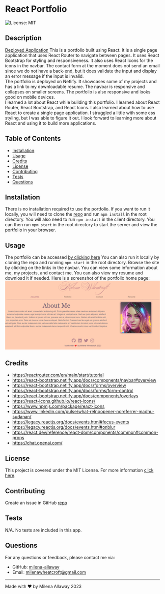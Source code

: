 # React Portfolio
![License: MIT](https://img.shields.io/badge/License-MIT-yellow.svg)

## Description

[Deployed Application](https://comforting-daifuku-2d1168.netlify.app/)
This is a portfolio built using React. It is a single page application that uses React Router to navigate between pages. It uses React Bootstrap for styling and responsiveness. It also uses React Icons for the icons in the navbar. The contact form at the moment does not send an email since we do not have a back-end, but it does validate the input and display an error message if the input is invalid.  
The portfolio is deployed on Netlify. It showcases some of my projects and has a link to my downloadable resume. The navbar is responsive and collapses on smaller screens. The portfolio is also responsive and looks good on mobile devices.  
I learned a lot about React while building this portfolio. I learned about React Router, React Bootstrap, and React Icons. I also learned about how to use React to create a single page application. I struggled a little with some css styling, but I was able to figure it out. I look forward to learning more about React and using it to build more applications.

## Table of Contents

- [Installation](#Installation)
- [Usage](#Usage)
- [Credits](#Credits)
- [License](#License)
- [Contributing](#Contributing)
- [Tests](#Tests)
- [Questions](#Questions)

## Installation
There is no installation required to use the portfolio. If you want to run it locally, you will need to clone the [repo](https://github.com/milena-allaway/react_portfolio) and run `npm install` in the root directory. You will also need to run `npm install` in the client directory. You can then run `npm start` in the root directory to start the server and view the portfolio in your browser.

## Usage

The portfolio can be accessed [by clicking here](https://comforting-daifuku-2d1168.netlify.app/)
You can also run it locally by cloning the repo and running `npm start` in the root directory.
Browse the site by clicking on the links in the navbar. You can view some information about me, my projects, and contact me. You can also view my resume and download it if needed. Here is a screenshot of the portfolio home page:
![Portfolio Home Page](./public/portfolio_shot.png)


## Credits

* https://reactrouter.com/en/main/start/tutorial
* https://react-bootstrap.netlify.app/docs/components/navbar#overview
* https://react-bootstrap.netlify.app/docs/forms/overview
* https://react-bootstrap.netlify.app/docs/forms/form-control
* https://react-bootstrap.netlify.app/docs/components/overlays
* https://react-icons.github.io/react-icons/
* https://www.npmjs.com/package/react-icons
* https://www.linkedin.com/pulse/what-relnoopener-noreferrer-madhu-sudanan/
* https://legacy.reactjs.org/docs/events.html#focus-events
* https://legacy.reactjs.org/docs/events.html#onblur
* https://react.dev/reference/react-dom/components/common#common-props
* https://chat.openai.com/

## License

This project is covered under the MIT License. For more information [click here](https://opensource.org/license/mit/).

## Contributing

Create an issue in GitHub [repo](https://github.com/milena-allaway/react_portfolio/issues)

## Tests

N/A. No tests are included in this app.

## Questions

For any questions or feedback, please contact me via:
- GitHub: [milena-allaway](https://github.com/milena-allaway)
- Email: [milenawheatcroft@gmail.com](mailto:milenawheatcroft@gmail.com)

***

Made with ❤️ by Milena Allaway 2023
